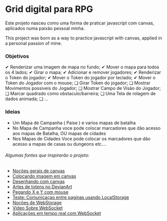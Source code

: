 # Grid digital para RPG
Este projeto nasceu como uma forma de praticar javascript com canvas, aplicados numa paixão pessoal minha.

This project was born as a way to practice javascript with canvas, applied in a personal passion of mine.

### Objetivos
✔ Renderizar uma imagem de mapa no fundo;
✔ Mover o mapa para todos os 4 lados;
✔ Girar o mapa;
✔ Adicionar e remover jogadores;
✔ Renderizar o Token do jogador;
✔ Mover o Token do jogador por teclado;
✔ Mover o Token do Jogador com o mouse;
❑ Girar Token do jogador;
❑ Mostrar Movimentos possiveis do Jogador;
❑ Mostrar Campo de Visão do Jogador;
❑ Marcar quadrado como obstaculo/barreira;
❑ Uma Tela de rolagem de dados animada;
❑ ...

### Ideias
- Um Mapa de Campanha ( Paise ) e varios mapas de batalha
- No Mapa de Campanha voce pode colocar marcadores que dão acesso aos mapas de Batalha, OU mapas de cidades
- Nos Mapas de Cidades Voce pode colocar os marcadores que dão acesso a mapas de casas ou dungeons etc....


###### Algumas fontes que inspirarão o projeto:
 - [Noções gerais de canvas](https://diveintohtml5.com.br/canvas.html)
 - [Colocando imagem em canvas](https://stackoverflow.com/questions/14012768/html5-canvas-background-image)
 - [Desenhando com canvas](https://developer.mozilla.org/pt-BR/docs/Web/API/Canvas_API/Tutorial/Drawing_shapes)
 - [Artes de totens no DevianArt](https://www.deviantart.com/ktechnicolour/art/Kian-Roll-20-Token-545614962)
 - [Pegando X e Y com mouse](https://pt.stackoverflow.com/questions/300375/como-obter-x-e-y-do-clique-em-canvas)
 - [Teste: Comunicaçao entre paginas usando LocalStorage](https://pt.stackoverflow.com/questions/83866/comunica%C3%A7%C3%A3o-entre-p%C3%A1ginas-via-javascript)
 - [Noções de WebStorage](https://developer.mozilla.org/pt-BR/docs/Web/API/Web_Storage_API/Using_the_Web_Storage_API)
 - [Video Sobre WebSocket](https://www.youtube.com/watch?v=zDfM0KQ5V8o)
 - [Aplicações em tempo real com WebSocket](https://www.treinaweb.com.br/blog/aplicacoes-em-tempo-real-com-php-usando-websockets/)
